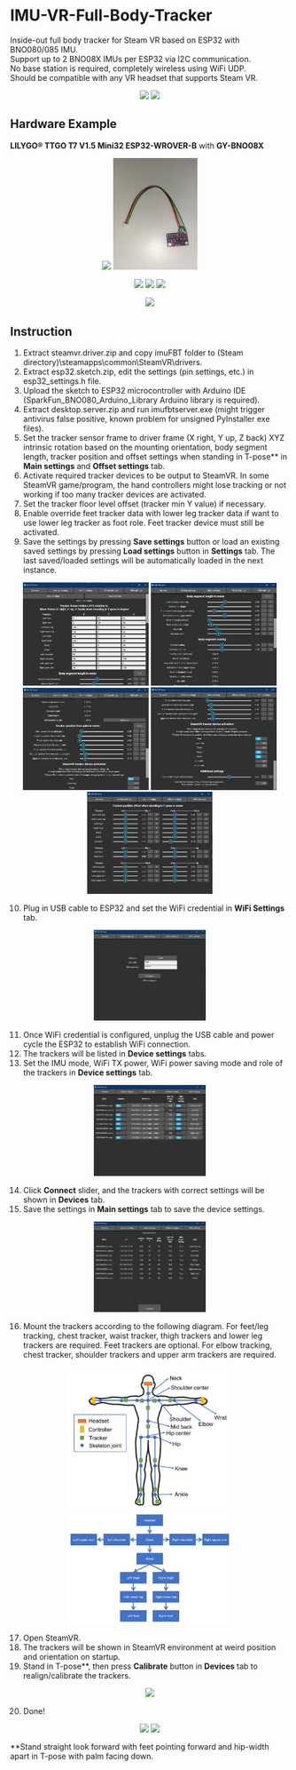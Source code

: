 # IMU-VR-Full-Body-Tracker
 Inside-out full body tracker for Steam VR based on ESP32 with BNO080/085 IMU.  
 Support up to 2 BNO08X IMUs per ESP32 via I2C communication.  
 No base station is required, completely wireless using WiFi UDP.  
 Should be compatible with any VR headset that supports Steam VR.  
 <p align="middle">
 <img src="media\preview_feet.gif" width="40%">
 <img src="media\preview_shoulder.gif" width="40%">
 </p>
 
## Hardware Example
 **LILYGO® TTGO T7 V1.5 Mini32 ESP32-WROVER-B** with **GY-BNO08X**  
 <p align="middle">
 <img src="media/ttgo-t7-v1.5_gy-bno08x.jpg" width="30%">
 <img src="media/gy-bno08x_extension.jpg" width="30%">
 <p/>
 <p align="middle">
 <img src="media/tracker.jpg" width="30%">
 <img src="media/extension.jpg" width="30%">
 <img src="media/tracker_extension.jpg" width="30%">
 <p/>
 <p/>
 <p align="middle">
 <img src="media/ttgo-t7-v1.5_gy-bno08x_connection.png" width="50%">
 <p/>

## Instruction
 1. Extract steamvr.driver.zip and copy imuFBT folder to (Steam directory)\steamapps\common\SteamVR\drivers.  
 2. Extract esp32.sketch.zip, edit the settings (pin settings, etc.) in esp32_settings.h file.  
 3. Upload the sketch to ESP32 microcontroller with Arduino IDE (SparkFun_BNO080_Arduino_Library Arduino library is required).  
 4. Extract desktop.server.zip and run imufbtserver.exe (might trigger antivirus false positive, known problem for unsigned PyInstaller exe files).  
 5. Set the tracker sensor frame to driver frame (X right, Y up, Z back) XYZ intrinsic rotation based on the mounting orientation, body segment length, tracker position and offset settings when standing in T-pose** in **Main settings** and **Offset settings** tab.  
 6. Activate required tracker devices to be output to SteamVR. In some SteamVR game/program, the hand controllers might lose tracking or not working if too many tracker devices are activated.  
 7. Set the tracker floor level offset (tracker min Y value) if necessary.  
 8. Enable override feet tracker data with lower leg tracker data if want to use lower leg tracker as foot role. Feet tracker device must still be activated.  
 9. Save the settings by pressing **Save settings** button or load an existing saved settings by pressing **Load settings** button in **Settings** tab. The last saved/loaded settings will be automatically loaded in the next instance.  
 <p align="middle">
 <img src="media/desktop_app_settings_1.png" width="45%">
 <img src="media/desktop_app_settings_2.png" width="45%">
 <img src="media/desktop_app_settings_3.png" width="45%">
 <img src="media/desktop_app_settings_4.png" width="45%">
 <img src="media/desktop_app_offset_settings.png" width="45%">
 <p/>
 
 10. Plug in USB cable to ESP32 and set the WiFi credential in **WiFi Settings** tab.  
 <p align="middle">
 <img src="media/desktop_app_wifi_settings.png" width="40%">
 <p/>
 
 11. Once WiFi credential is configured, unplug the USB cable and power cycle the ESP32 to establish WiFi connection.  
 12. The trackers will be listed in **Device settings** tabs.  
 13. Set the IMU mode, WiFi TX power, WiFi power saving mode and role of the trackers in **Device settings** tab.  
 <p align="middle">
 <img src="media/desktop_app_choose_role.png" width="40%">
 <p/>
 
 14. Click **Connect** slider, and the trackers with correct settings will be shown in **Devices** tab.  
 15. Save the settings in **Main settings** tab to save the device settings.  
 <p align="middle">
 <img src="media/desktop_app_devices_list.png" width="40%">
 <p/>
 
 16. Mount the trackers according to the following diagram. For feet/leg tracking, chest tracker, waist tracker, thigh trackers and lower leg trackers are required. Feet trackers are optional. For elbow tracking, chest tracker, shoulder trackers and upper arm trackers are required.  
 <p align="middle">
 <img src="media/T-pose_skeleton_diagram.png" width="60%">
 <img src="media/tracker_kinematic_chain.png" width="60%">
 <p/>
 
 17. Open SteamVR.  
 18. The trackers will be shown in SteamVR environment at weird position and orientation on startup.  
 19. Stand in T-pose**, then press **Calibrate** button in **Devices** tab to realign/calibrate the trackers.  
 <p align="middle">
 <img src="media/steamvr_sensors_alignment.gif" width="60%">
 <p/>
 
 20. Done!  
 <p align="middle">
 <img src="media/final_result.gif" width="60%">
 <img src="media/feet_saber.gif" width="60%">
 <p/>
 
 **Stand straight look forward with feet pointing forward and hip-width apart in T-pose with palm facing down.
